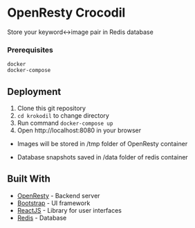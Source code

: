 # OpenResty Crocodil
Store your keyword<->image pair in Redis database

### Prerequisites
```
docker
docker-compose
```

## Deployment

1. Clone this git repository
2. `cd krokodil` to change directory
3. Run command
`
docker-compose up
`
4. Open http://localhost:8080 in your browser

- Images will be stored in /tmp folder of OpenResty container

- Database snapshots saved in /data folder of redis container


## Built With

* [OpenResty](http://http://openresty.org/en/) - Backend server
* [Bootstrap](https://getbootstrap.com/) - UI framework
* [ReactJS](https://reactjs.org/) - Library for user interfaces
* [Redis](https://rometools.github.io/rome/) - Database

